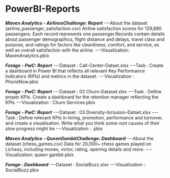 # PowerBI-Reports


**_Maven Analytics - AirlinesChallenge: Report_**
---About the dataset (airline_passenger_satisfaction.csv)
Airline satisfaction scores for 129,880 passengers. Each record represents one passenger.Records contain details about passenger demographics, flight distance and delays, travel class and purpose, and ratings for factors like cleanliness, comfort, and service, as well as overall satisfaction with the airline.
---Visualization: MavenAnalytics.pbix

**_Forage - PwC: Report_**
---Dataset : Call-Center-Datset.xlsx
---Task : Create a dashboard in Power BI that reflects all relevant Key Performance Indicators (KPIs) and metrics in the dataset.
---Visualization : PhoneNow.pbix

**_Forage - PwC: Report_**
---Dataset : 02 Churn-Dataset.xlsx
---Task : Define proper KPIs. Create a dashboard for the retention manager reflecting the KPIs
---Visualization : Churn Services.pbix

**_Forage - PwC: Report_**
---Dataset : 03 Diversity-Inclusion-Datset.xlsx
---Task : Define relevant KPIs in hiring, promotion, performance and turnover, and create a visualisation. Write what you think some root causes of their slow progress might be
---Visualization : .pbix

**_Maven Analytics - QueenGambitChallenge: Dashboard_**
---About the dataset (chess_games.csv)
Data for 20,000+ chess games played on Lichess, including moves, victor, rating, opening details and more.
---Visualization: queen gambit.pbix

**_Forage : Dashboard_**
---Dataset : SocialBuzz.xlsx
---Visualization : SocialBuzz.pbix

